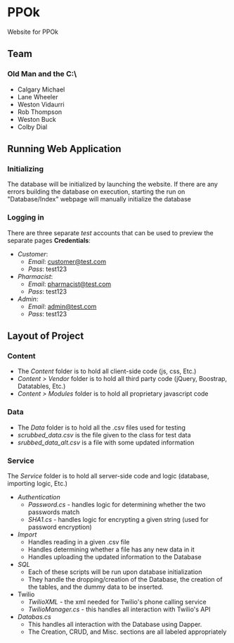# PPOk
Website for PPOk

## Team
### Old Man and the C:\
* Calgary Michael
* Lane Wheeler
* Weston Vidaurri
* Rob Thompson
* Weston Buck
* Colby Dial

## Running Web Application
### Initializing
The database will be initialized by launching the website.
If there are any errors building the database on execution, starting the run on "Database/Index" webpage
will manually initialize the database

### Logging in
There are three separate _test_ accounts that can be used to preview the separate pages
**Credentials**:
* _Customer_:
  * _Email_: customer@test.com
  * _Pass_: test123
* _Pharmacist_:
  * _Email_: pharmacist@test.com
  * _Pass_: test123
* _Admin_:
  * _Email_: admin@test.com
  * _Pass_: test123
  
## Layout of Project
### Content
* The _Content_ folder is to hold all client-side code (js, css, Etc.)
* _Content > Vendor_ folder is to hold all third party code (jQuery, Boostrap, Datatables, Etc.)
* _Content > Modules_ folder is to hold all proprietary javascript code

### Data
* The _Data_ folder is to hold all the .csv files used for testing
* _scrubbed_data.csv_ is the file given to the class for test data
* _srubbed_data_alt.csv_ is a file with some updated information

### Service
The _Service_ folder is to hold all server-side code and logic (database, importing logic, Etc.)
* _Authentication_
  * _Password.cs_ - handles logic for determining whether the two passwords match
  * _SHA1.cs_ - handles logic for encrypting a given string (used for password encryption)
* _Import_
  * Handles reading in a given .csv file
  * Handles determining whether a file has any new data in it
  * Handles uploading the updated information to the Database
* _SQL_
  * Each of these scripts will be run upon database initialization
  * They handle the dropping/creation of the Database, the creation of the tables, and the dummy data to be inserted.
* Twilio
  * _TwilioXML_ - the xml needed for Twilio's phone calling service
  * _TwilioManager.cs_ - this handles all interaction with Twilio's API
* _Databas.cs_
  * This handles all interaction with the Database using Dapper.
  * The Creation, CRUD, and Misc. sections are all labeled appropriately 
